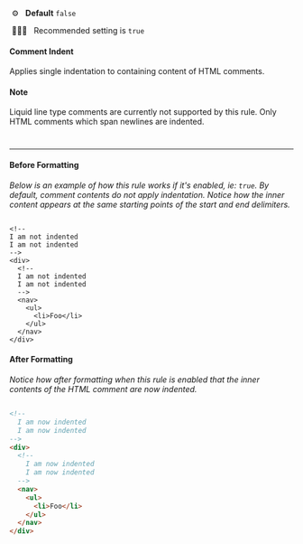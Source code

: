 &nbsp;⚙️&nbsp;&nbsp;&nbsp;**Default** `false`

&nbsp;💁🏽‍♀️&nbsp;&nbsp;&nbsp;Recommended setting is `true`

#### Comment Indent

Applies single indentation to containing content of HTML comments.

#### Note

Liquid line type comments are currently not supported by this rule. Only HTML comments which span newlines are indented.

#

---

#### Before Formatting

_Below is an example of how this rule works if it's enabled, ie: `true`. By default, comment contents do not apply indentation. Notice how the inner content appears at the same starting points of the start and end delimiters._

```liquid

<!--
I am not indented
I am not indented
-->
<div>
  <!--
  I am not indented
  I am not indented
  -->
  <nav>
    <ul>
      <li>Foo</li>
    </ul>
  </nav>
</div>

```

#### After Formatting

_Notice how after formatting when this rule is enabled that the inner contents of the HTML comment are now indented._

```html

<!--
  I am now indented
  I am now indented
-->
<div>
  <!--
    I am now indented
    I am now indented
  -->
  <nav>
    <ul>
      <li>Foo</li>
    </ul>
  </nav>
</div>


```
